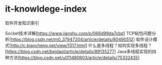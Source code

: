 # it-knowldege-index
软件开发知识索引

Socket技术详解[https://www.jianshu.com/p/066d99da7cbd]
TCP粘包问题分析[https://blog.csdn.net/m0_37947204/article/details/80490512]
软件设计模式[http://c.biancheng.net/view/1317.html]
什么是多线程？如何实现多线程？[https://blog.csdn.net/beidaol/article/details/89135277]
Java多线程实现的四种方法[https://blog.csdn.net/u011480603/article/details/75332435]

